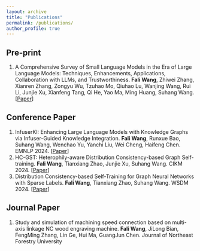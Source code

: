 ```yaml
---
layout: archive
title: "Publications"
permalink: /publications/
author_profile: true
---
```


## Pre-print
 1. A Comprehensive Survey of Small Language Models in the Era of Large Language Models: Techniques, Enhancements, Applications, Collaboration with LLMs, and Trustworthiness. **Fali Wang**, Zhiwei Zhang, Xianren Zhang, Zongyu Wu, Tzuhao Mo, Qiuhao Lu, Wanjing Wang, Rui Li, Junjie Xu, Xianfeng Tang, Qi He, Yao Ma, Ming Huang, Suhang Wang. [[Paper](https://arxiv.org/abs/2411.03350)]

 ## Conference Paper  
 1. InfuserKI: Enhancing Large Language Models with Knowledge Graphs via Infuser-Guided Knowledge Integration. **Fali Wang**, Runxue Bao, Suhang Wang, Wenchao Yu, Yanchi Liu, Wei Cheng, Haifeng Chen. EMNLP 2024. [[Paper](https://aclanthology.org/2024.findings-emnlp.209.pdf)]
 2. HC-GST: Heterophily-aware Distribution Consistency-based Graph Self-training. **Fali Wang**, Tianxiang Zhao, Junjie Xu, Suhang Wang. CIKM 2024. [[Paper](https://arxiv.org/pdf/2407.17787)]
 3. Distribution Consistency-based Self-Training for Graph Neural Networks with Sparse Labels. **Fali Wang**, Tianxiang Zhao, Suhang Wang. WSDM 2024. [[Paper](https://arxiv.org/pdf/2401.10394)]

 ## Journal Paper  
 1. Study and simulation of machining speed connection based on multi-axis linkage NC wood engraving machine. **Fali Wang**, JiLong Bian, FengMing Zhang, Lin Ge, Hui Ma, GuangJun Chen. Journal of Northeast Forestry University
   

